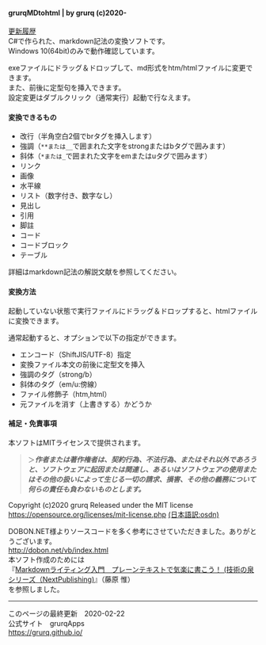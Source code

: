#### grurqMDtohtml | by grurq (c)2020-
[更新履歴](grurqMDtohtml-history.html)  
C#で作られた、markdown記法の変換ソフトです。  
Windows 10(64bit)のみで動作確認しています。  

exeファイルにドラッグ＆ドロップして、md形式をhtm/htmlファイルに変更できます。  
また、前後に定型句を挿入できます。  
設定変更はダブルクリック（通常実行）起動で行なえます。

#### 変換できるもの
- 改行（半角空白2個でbrタグを挿入します）
- 強調（`**または__`で囲まれた文字をstrongまたはbタグで囲みます）
- 斜体（`*または_`で囲まれた文字をemまたはuタグで囲みます）
- リンク
- 画像
- 水平線
- リスト（数字付き、数字なし）
- 見出し
- 引用
- 脚註
- コード
- コードブロック
- テーブル

詳細はmarkdown記法の解説文献を参照してください。  

#### 変換方法
起動していない状態で実行ファイルにドラッグ＆ドロップすると、htmlファイルに変換できます。

通常起動すると、オプションで以下の指定ができます。
- エンコード（ShiftJIS/UTF-8）指定
- 変換ファイル本文の前後に定型文を挿入
- 強調のタグ（strong/b）
- 斜体のタグ（em/u:傍線）
- ファイル修飾子（htm,html）
- 元ファイルを消す（上書きする）かどうか

#### 補足・免責事項
本ソフトはMITライセンスで提供されます。  

> ＞***作者または著作権者は、契約行為、不法行為、またはそれ以外であろうと、ソフトウェアに起因または関連し、あるいはソフトウェアの使用またはその他の扱いによって生じる一切の請求、損害、その他の義務について何らの責任も負わないものとします。***  

Copyright (c)2020 grurq Released under the MIT license  
<https://opensource.org/licenses/mit-license.php> [(日本語訳:osdn)](https://ja.osdn.net/projects/opensource/wiki/licenses%2FMIT_license)  

DOBON.NET様よりソースコードを多く参考にさせていただきました。ありがとうございます。  
<http://dobon.net/vb/index.html>  
本ソフト作成のためには  
『[Markdownライティング入門　プレーンテキストで気楽に書こう！ (技術の泉シリーズ（NextPublishing)](https://nextpublishing.jp/book/10278.html)』（藤原 惟）  
を参照しました。  


---
このページの最終更新　2020-02-22  
公式サイト　grurqApps  
<https://grurq.github.io/>